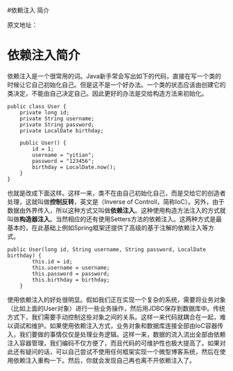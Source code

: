 #依赖注入 简介
>  
 原文地址：  


# 依赖注入简介

依赖注入是一个很常用的词。Java新手常会写出如下的代码，直接在写一个类的时候让它自己初始化自己。但是这不是一个好办法。一个类的状态应该由创建它的类决定，不能由自己决定自己。因此更好的办法是交给构造方法来初始化。

```
public class User {
    private long id;
    private String username;
    private String password;
    private LocalDate birthday;

    public User() {
        id = 1;
        username = "yitian";
        password = "123456";
        birthday = LocalDate.now();
    }
}

```

也就是改成下面这样。这样一来，类不在由自己初始化自己，而是交给它的创造者处理，这就叫做**控制反转**，英文是（Inverse of Controll，简称IoC）。另外，由于数据由外界传入，所以这种方式又叫做**依赖注入**。这种使用构造方法注入的方式就叫做**构造器注入**。当然相应的还有使用Setters方法的依赖注入。这两种方式是最基本的，在此基础上例如Spring框架还提供了高级的基于注解的依赖注入等方式。

```
public User(long id, String username, String password, LocalDate birthday) {
        this.id = id;
        this.username = username;
        this.password = password;
        this.birthday = birthday;
    }

```

使用依赖注入的好处很明显。假如我们正在实现一个复杂的系统，需要将业务对象（比如上面的User对象）进行一些业务操作，然后用JDBC保存到数据库中。传统方式下，我们需要手动控制这些对象之间的关系。这样一来代码就耦合在一起，难以调试和维护。如果使用依赖注入方式，业务对象和数据库连接全部由IoC容器传入，我们要做的事情仅仅是处理业务逻辑。这样一来，数据的流入流出全部由依赖注入容器管理，我们编码不仅方便了，而且代码的可维护性也极大提高了。如果对此还有疑问的话，可以自己尝试不使用任何框架实现一个微型博客系统，然后在使用依赖注入重构一下。然后，你就会发现自己再也离不开依赖注入了。